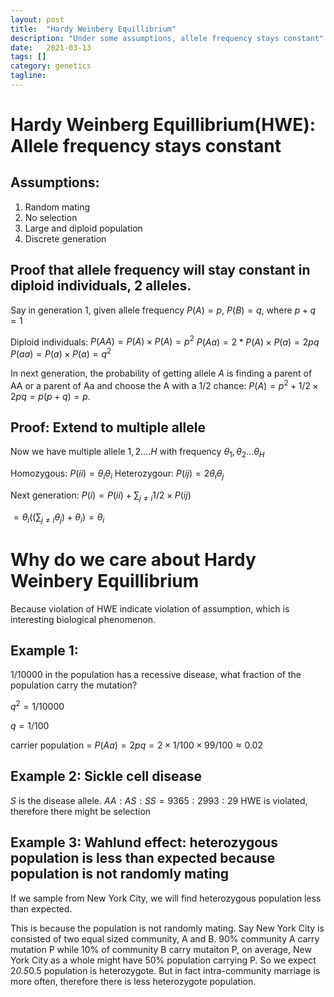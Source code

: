```yaml
---
layout: post
title:  "Hardy Weinbery Equillibrium"
description: "Under some assumptions, allele frequency stays constant"
date:   2021-03-13
tags: []
category: genetics
tagline: 
---
```

# Hardy Weinberg Equillibrium(HWE): Allele frequency stays constant

## Assumptions:
1. Random mating
2. No selection
3. Large and diploid population
4. Discrete generation

## Proof that allele frequency will stay constant in diploid individuals, 2 alleles.

Say in generation $1$, given allele frequency $P(A)=p$, $P(B)=q$, where $p+q=1$

Diploid individuals:
$P(AA)=P(A)\times P(A) = p^{2}$
$P(Aa)=2*P(A)\times P(a) = 2pq$ 
$P(aa)=P(a)\times P(a) = q^{2}$


In next generation, the probability of getting allele $A$ is finding a parent of AA or a parent of Aa and choose the A with a $1/2$ chance: $P(A) = p^{2} + 1/2 \times 2pq = p(p+q) = p$. 

## Proof: Extend to multiple allele

Now we have multiple allele $1,2....H$ with frequency $\theta_{1}, \theta_{2}...\theta_{H}$

Homozygous: $P(ii)= \theta_{i}\theta_{i}$
Heterozygour: $P(ij)= 2\theta_{i}\theta_{j}$

Next generation:
$P(i) = P(ii) + \sum_{j \neq i}{1/2 \times P(ij)}$

 $= \theta_{i}((\sum_{j \neq i} {\theta_{j}})+ \theta_{i} ) = \theta_{i}$


 # Why do we care about Hardy Weinbery Equillibrium

 Because violation of HWE indicate violation of assumption, which is interesting biological phenomenon.

 ## Example 1:

 1/10000 in the population has a recessive disease, what fraction of the population carry the mutation?

 $q^{2} = 1/10000$

$q = 1/100$

carrier population = $P(Aa) = 2pq = 2 \times 1/100 \times 99/100 \approx 0.02$

## Example 2: Sickle cell disease

$S$ is the disease allele.
$AA:AS:SS = 9365:2993:29$
HWE is violated, therefore there might be selection

## Example 3: Wahlund effect: heterozygous population is less than expected because population is not randomly mating

If we sample from New York City, we will find heterozygous population less than expected.

This is because the population is not randomly mating. Say New York City is consisted of two equal sized community, A and B. 90% community A carry mutation P while 10% of community B carry mutaiton P, on average, New York City as a whole might have 50% population carrying P. So we expect 2*0.5*0.5 population is heterozygote. But in fact intra-community marriage is more often, therefore there is less heterozygote population.





